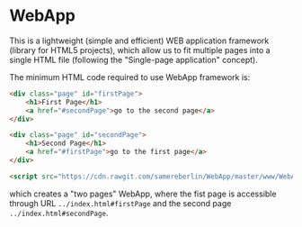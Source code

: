 # WebApp
This is a lightweight (simple and efficient) WEB application framework (library for HTML5 projects), which allow us to fit multiple pages into a single HTML file (following the "Single-page application" concept).

The minimum HTML code required to use WebApp framework is:

```html
<div class="page" id="firstPage">
	<h1>First Page</h1>
	<a href="#secondPage">go to the second page</a>
</div>

<div class="page" id="secondPage">
	<h1>Second Page</h1>
	<a href="#firstPage">go to the first page</a>
</div>

<script src="https://cdn.rawgit.com/samereberlin/WebApp/master/www/WebApp.js"></script>
```

which creates a "two pages" WebApp, where the fist page is accessible through URL `../index.html#firstPage` and the second page `../index.html#secondPage`.
